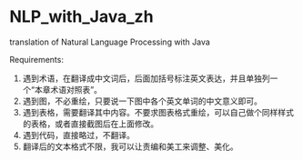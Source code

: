 # NLP_with_Java_zh
translation of Natural Language Processing with Java

Requirements:

1. 遇到术语，在翻译成中文词后，后面加括号标注英文表达，并且单独列一个“本章术语对照表”。
2. 遇到图，不必重绘，只要说一下图中各个英文单词的中文意义即可。
3. 遇到表格，需要翻译其中内容。不要求图表格式重绘，可以自己做个同样样式的表格，或者直接截图后在上面修改。
4. 遇到代码，直接略过，不翻译。
5. 翻译后的文本格式不限，我可以让责编和美工来调整、美化。
